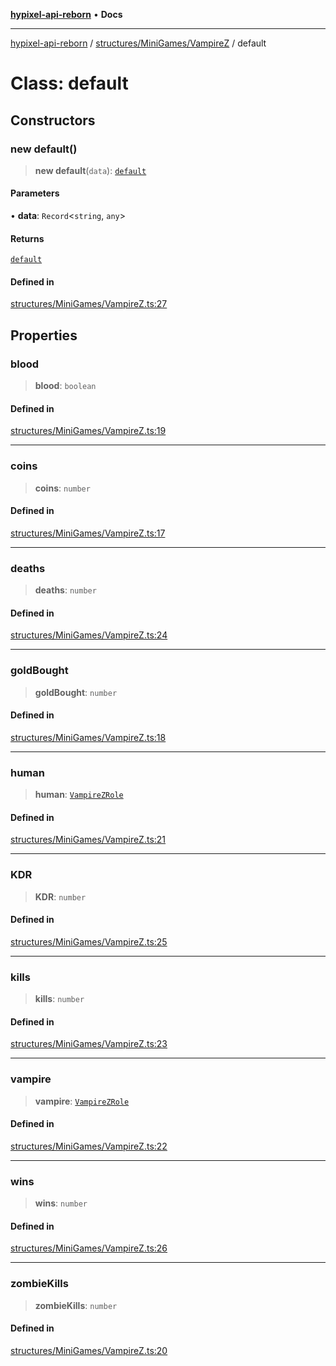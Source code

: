 [**hypixel-api-reborn**](../../../../README.md) • **Docs**

***

[hypixel-api-reborn](../../../../modules.md) / [structures/MiniGames/VampireZ](../README.md) / default

# Class: default

## Constructors

### new default()

> **new default**(`data`): [`default`](default.md)

#### Parameters

• **data**: `Record`\<`string`, `any`\>

#### Returns

[`default`](default.md)

#### Defined in

[structures/MiniGames/VampireZ.ts:27](https://github.com/Kathund/REBORN-docs-TEST/blob/226e7f6a62bb6bca87ef0828ac84e9098d59f860/src/structures/MiniGames/VampireZ.ts#L27)

## Properties

### blood

> **blood**: `boolean`

#### Defined in

[structures/MiniGames/VampireZ.ts:19](https://github.com/Kathund/REBORN-docs-TEST/blob/226e7f6a62bb6bca87ef0828ac84e9098d59f860/src/structures/MiniGames/VampireZ.ts#L19)

***

### coins

> **coins**: `number`

#### Defined in

[structures/MiniGames/VampireZ.ts:17](https://github.com/Kathund/REBORN-docs-TEST/blob/226e7f6a62bb6bca87ef0828ac84e9098d59f860/src/structures/MiniGames/VampireZ.ts#L17)

***

### deaths

> **deaths**: `number`

#### Defined in

[structures/MiniGames/VampireZ.ts:24](https://github.com/Kathund/REBORN-docs-TEST/blob/226e7f6a62bb6bca87ef0828ac84e9098d59f860/src/structures/MiniGames/VampireZ.ts#L24)

***

### goldBought

> **goldBought**: `number`

#### Defined in

[structures/MiniGames/VampireZ.ts:18](https://github.com/Kathund/REBORN-docs-TEST/blob/226e7f6a62bb6bca87ef0828ac84e9098d59f860/src/structures/MiniGames/VampireZ.ts#L18)

***

### human

> **human**: [`VampireZRole`](VampireZRole.md)

#### Defined in

[structures/MiniGames/VampireZ.ts:21](https://github.com/Kathund/REBORN-docs-TEST/blob/226e7f6a62bb6bca87ef0828ac84e9098d59f860/src/structures/MiniGames/VampireZ.ts#L21)

***

### KDR

> **KDR**: `number`

#### Defined in

[structures/MiniGames/VampireZ.ts:25](https://github.com/Kathund/REBORN-docs-TEST/blob/226e7f6a62bb6bca87ef0828ac84e9098d59f860/src/structures/MiniGames/VampireZ.ts#L25)

***

### kills

> **kills**: `number`

#### Defined in

[structures/MiniGames/VampireZ.ts:23](https://github.com/Kathund/REBORN-docs-TEST/blob/226e7f6a62bb6bca87ef0828ac84e9098d59f860/src/structures/MiniGames/VampireZ.ts#L23)

***

### vampire

> **vampire**: [`VampireZRole`](VampireZRole.md)

#### Defined in

[structures/MiniGames/VampireZ.ts:22](https://github.com/Kathund/REBORN-docs-TEST/blob/226e7f6a62bb6bca87ef0828ac84e9098d59f860/src/structures/MiniGames/VampireZ.ts#L22)

***

### wins

> **wins**: `number`

#### Defined in

[structures/MiniGames/VampireZ.ts:26](https://github.com/Kathund/REBORN-docs-TEST/blob/226e7f6a62bb6bca87ef0828ac84e9098d59f860/src/structures/MiniGames/VampireZ.ts#L26)

***

### zombieKills

> **zombieKills**: `number`

#### Defined in

[structures/MiniGames/VampireZ.ts:20](https://github.com/Kathund/REBORN-docs-TEST/blob/226e7f6a62bb6bca87ef0828ac84e9098d59f860/src/structures/MiniGames/VampireZ.ts#L20)
